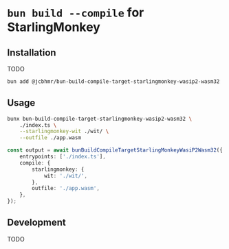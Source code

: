 # `bun build --compile` for StarlingMonkey

## Installation

TODO

```sh
bun add @jcbhmr/bun-build-compile-target-starlingmonkey-wasip2-wasm32
```

## Usage

```sh
bunx bun-build-compile-target-starlingmonkey-wasip2-wasm32 \
    ./index.ts \
    --starlingmonkey-wit ./wit/ \
    --outfile ./app.wasm
```

```ts
const output = await bunBuildCompileTargetStarlingMonkeyWasiP2Wasm32({
    entrypoints: ['./index.ts'],
    compile: {
        starlingmonkey: {
            wit: './wit/',
        },
        outfile: './app.wasm',
    },
});
```

## Development

TODO